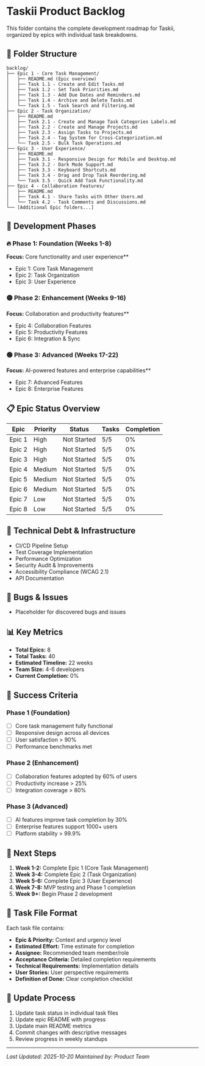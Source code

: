 # Taskii Product Backlog

This folder contains the complete development roadmap for Taskii, organized by epics with individual task breakdowns.

## 📁 Folder Structure

```
backlog/
├── Epic 1 - Core Task Management/
│   ├── README.md (Epic overview)
│   ├── Task 1.1 - Create and Edit Tasks.md
│   ├── Task 1.2 - Set Task Priorities.md
│   ├── Task 1.3 - Add Due Dates and Reminders.md
│   ├── Task 1.4 - Archive and Delete Tasks.md
│   └── Task 1.5 - Task Search and Filtering.md
├── Epic 2 - Task Organization/
│   ├── README.md
│   ├── Task 2.1 - Create and Manage Task Categories Labels.md
│   ├── Task 2.2 - Create and Manage Projects.md
│   ├── Task 2.3 - Assign Tasks to Projects.md
│   ├── Task 2.4 - Tag System for Cross-Categorization.md
│   └── Task 2.5 - Bulk Task Operations.md
├── Epic 3 - User Experience/
│   ├── README.md
│   ├── Task 3.1 - Responsive Design for Mobile and Desktop.md
│   ├── Task 3.2 - Dark Mode Support.md
│   ├── Task 3.3 - Keyboard Shortcuts.md
│   ├── Task 3.4 - Drag and Drop Task Reordering.md
│   └── Task 3.5 - Quick Add Task Functionality.md
├── Epic 4 - Collaboration Features/
│   ├── README.md
│   ├── Task 4.1 - Share Tasks with Other Users.md
│   └── Task 4.2 - Task Comments and Discussions.md
└── [Additional Epic folders...]
```

## 🎯 Development Phases

### 🔥 Phase 1: Foundation (Weeks 1-8)
**Focus:** Core functionality and user experience**
- Epic 1: Core Task Management
- Epic 2: Task Organization
- Epic 3: User Experience

### 🟡 Phase 2: Enhancement (Weeks 9-16)
**Focus:** Collaboration and productivity features**
- Epic 4: Collaboration Features
- Epic 5: Productivity Features
- Epic 6: Integration & Sync

### 🟢 Phase 3: Advanced (Weeks 17-22)
**Focus:** AI-powered features and enterprise capabilities**
- Epic 7: Advanced Features
- Epic 8: Enterprise Features

## 📋 Epic Status Overview

| Epic | Priority | Status | Tasks | Completion |
|------|----------|--------|-------|------------|
| Epic 1 | High | Not Started | 5/5 | 0% |
| Epic 2 | High | Not Started | 5/5 | 0% |
| Epic 3 | High | Not Started | 5/5 | 0% |
| Epic 4 | Medium | Not Started | 5/5 | 0% |
| Epic 5 | Medium | Not Started | 5/5 | 0% |
| Epic 6 | Medium | Not Started | 5/5 | 0% |
| Epic 7 | Low | Not Started | 5/5 | 0% |
| Epic 8 | Low | Not Started | 5/5 | 0% |

## 🔧 Technical Debt & Infrastructure
- CI/CD Pipeline Setup
- Test Coverage Implementation
- Performance Optimization
- Security Audit & Improvements
- Accessibility Compliance (WCAG 2.1)
- API Documentation

## 🐛 Bugs & Issues
- Placeholder for discovered bugs and issues

## 📊 Key Metrics

- **Total Epics:** 8
- **Total Tasks:** 40
- **Estimated Timeline:** 22 weeks
- **Team Size:** 4-6 developers
- **Current Completion:** 0%

## 🎯 Success Criteria

### Phase 1 (Foundation)
- [ ] Core task management fully functional
- [ ] Responsive design across all devices
- [ ] User satisfaction > 90%
- [ ] Performance benchmarks met

### Phase 2 (Enhancement)
- [ ] Collaboration features adopted by 60% of users
- [ ] Productivity increase > 25%
- [ ] Integration coverage > 80%

### Phase 3 (Advanced)
- [ ] AI features improve task completion by 30%
- [ ] Enterprise features support 1000+ users
- [ ] Platform stability > 99.9%

## 🚀 Next Steps

1. **Week 1-2:** Complete Epic 1 (Core Task Management)
2. **Week 3-4:** Complete Epic 2 (Task Organization)
3. **Week 5-6:** Complete Epic 3 (User Experience)
4. **Week 7-8:** MVP testing and Phase 1 completion
5. **Week 9+:** Begin Phase 2 development

## 📝 Task File Format

Each task file contains:
- **Epic & Priority:** Context and urgency level
- **Estimated Effort:** Time estimate for completion
- **Assignee:** Recommended team member/role
- **Acceptance Criteria:** Detailed completion requirements
- **Technical Requirements:** Implementation details
- **User Stories:** User perspective requirements
- **Definition of Done:** Clear completion checklist

## 🔄 Update Process

1. Update task status in individual task files
2. Update epic README with progress
3. Update main README metrics
4. Commit changes with descriptive messages
5. Review progress in weekly standups

---

*Last Updated: 2025-10-20*
*Maintained by: Product Team*